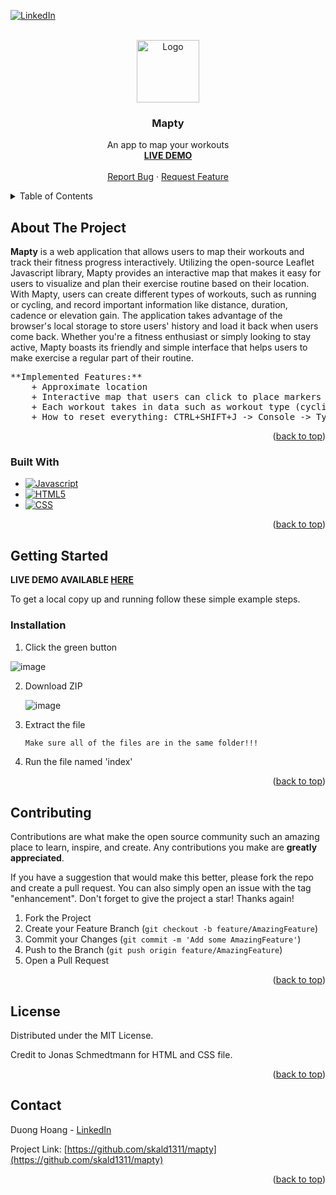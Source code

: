 
<!-- PROJECT SHIELDS -->
<!--
*** I'm using markdown "reference style" links for readability.
*** Reference links are enclosed in brackets [ ] instead of parentheses ( ).
*** See the bottom of this document for the declaration of the reference variables
*** for contributors-url, forks-url, etc. This is an optional, concise syntax you may use.
*** https://www.markdownguide.org/basic-syntax/#reference-style-links
-->
[![LinkedIn][linkedin-shield]][linkedin-url]



<!-- PROJECT LOGO -->
<br />
<div align="center">
  <a href="https://github.com/skald1311/Mapty">
    <img src="https://github.com/skald1311/Mapty/assets/84189062/a148be62-a844-4352-9f11-5890d0628279" alt="Logo" width="100" height="100">
  </a>



<h3 align="center">Mapty</h3>

  <p align="center">
    An app to map your workouts
    <br />
    <a href="https://skald1311.github.io/mapty/"><strong>LIVE DEMO</strong></a>
    <br />
    <br />
    <a href="https://github.com/skald1311/Mapty/issues">Report Bug</a>
    ·
    <a href="https://github.com/skald1311/Mapty/issues">Request Feature</a>
  </p>
</div>



<!-- TABLE OF CONTENTS -->
<details>
  <summary>Table of Contents</summary>
  <ol>
    <li>
      <a href="#about-the-project">About The Project</a>
      <ul>
        <li><a href="#built-with">Built With</a></li>
      </ul>
    </li>
    <li>
      <a href="#getting-started">Getting Started</a>
      <ul>
        <li><a href="#installation">Installation</a></li>
      </ul>
    </li>
    <li><a href="#contributing">Contributing</a></li>
    <li><a href="#license">License</a></li>
    <li><a href="#contact">Contact</a></li>
  </ol>
</details>



<!-- ABOUT THE PROJECT -->
## About The Project
**Mapty** is a web application that allows users to map their workouts and track their fitness progress interactively. Utilizing the open-source Leaflet Javascript library, Mapty provides an interactive map that makes it easy for users to visualize and plan their exercise routine based on their location. With Mapty, users can create different types of workouts, such as running or cycling, and record important information like distance, duration, cadence or elevation gain. The application takes advantage of the browser's local storage to store users' history and load it back when users come back. Whether you're a fitness enthusiast or simply looking to stay active, Mapty boasts its friendly and simple interface that helps users to make exercise a regular part of their routine.

<pre>
**Implemented Features:** 
    + Approximate location
    + Interactive map that users can click to place markers for their workouts
    + Each workout takes in data such as workout type (cycling or running), distance, duration, cadence or elevation gain, as well as the current date
    + How to reset everything: CTRL+SHIFT+J -> Console -> Type app.reset()
</pre>                          


<p align="right">(<a href="#readme-top">back to top</a>)</p>



### Built With

* [![Javascript][Javascript]][Javascript-url]
* [![HTML5][HTML5]][HTML5-url]
* [![CSS][CSS]][CSS-url]

<p align="right">(<a href="#readme-top">back to top</a>)</p>



<!-- GETTING STARTED -->
## Getting Started

**LIVE DEMO AVAILABLE [HERE](https://skald1311.github.io/mapty/)**

To get a local copy up and running follow these simple example steps.

### Installation

1. Click the green button

![image](https://user-images.githubusercontent.com/84189062/210023644-49f6ee47-b8aa-479d-b192-c9985ef913cd.png)
   
   
2. Download ZIP

   ![image](https://user-images.githubusercontent.com/84189062/210023664-4d06ef4a-71a7-444d-9778-bf21c8ed30ae.png)
  
  
3. Extract the file
   ```sh
   Make sure all of the files are in the same folder!!!
   ```
4. Run the file named 'index'


<p align="right">(<a href="#readme-top">back to top</a>)</p>


<!-- CONTRIBUTING -->
## Contributing

Contributions are what make the open source community such an amazing place to learn, inspire, and create. Any contributions you make are **greatly appreciated**.

If you have a suggestion that would make this better, please fork the repo and create a pull request. You can also simply open an issue with the tag "enhancement".
Don't forget to give the project a star! Thanks again!

1. Fork the Project
2. Create your Feature Branch (`git checkout -b feature/AmazingFeature`)
3. Commit your Changes (`git commit -m 'Add some AmazingFeature'`)
4. Push to the Branch (`git push origin feature/AmazingFeature`)
5. Open a Pull Request

<p align="right">(<a href="#readme-top">back to top</a>)</p>



<!-- LICENSE -->
## License

Distributed under the MIT License.
<p>Credit to Jonas Schmedtmann for HTML and CSS file.<p/>

<p align="right">(<a href="#readme-top">back to top</a>)</p>



<!-- CONTACT -->
## Contact

Duong Hoang - [LinkedIn](https://www.linkedin.com/in/hmd1311/)

Project Link: [https://github.com/skald1311/mapty](https://github.com/skald1311/mapty)

<p align="right">(<a href="#readme-top">back to top</a>)</p>



<!-- MARKDOWN LINKS & IMAGES -->
<!-- https://www.markdownguide.org/basic-syntax/#reference-style-links -->
[linkedin-shield]: https://img.shields.io/badge/-LinkedIn-black.svg?style=for-the-badge&logo=linkedin&colorB=555
[linkedin-url]: https://www.linkedin.com/in/hmd1311/
[Javascript]: https://img.shields.io/badge/JavaScript-323330?style=for-the-badge&logo=javascript&logoColor=F7DF1E
[Javascript-url]: https://www.javascript.com/
[Node.js]: https://img.shields.io/badge/Node.js-43853D?style=for-the-badge&logo=node.js&logoColor=white
[Node-url]: https://nodejs.org/en/
[HTML5]: https://img.shields.io/badge/HTML5-E34F26?style=for-the-badge&logo=html5&logoColor=white
[HTML5-url]: https://en.wikipedia.org/wiki/HTML
[CSS]: https://img.shields.io/badge/CSS3-1572B6?style=for-the-badge&logo=css3&logoColor=white
[CSS-url]: https://en.wikipedia.org/wiki/CSS
[maptylogo]: https://github.com/skald1311/Mapty/assets/84189062/309de027-a9ca-4433-8a92-58ab1f1e352b
